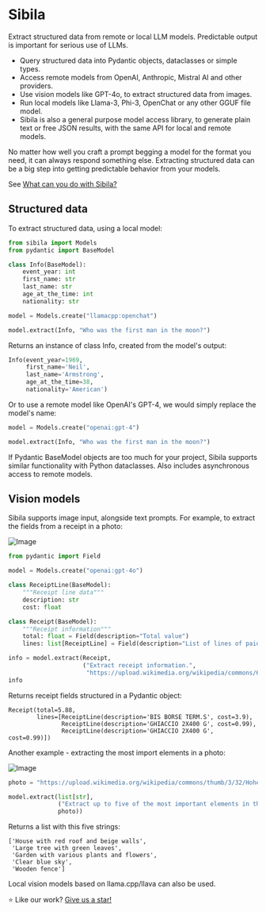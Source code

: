 # Sibila

Extract structured data from remote or local LLM models. Predictable output is important for serious use of LLMs.

- Query structured data into Pydantic objects, dataclasses or simple types.
- Access remote models from OpenAI, Anthropic, Mistral AI and other providers.
- Use vision models like GPT-4o, to extract structured data from images.
- Run local models like Llama-3, Phi-3, OpenChat or any other GGUF file model.
- Sibila is also a general purpose model access library, to generate plain text or free JSON results, with the same API for local and remote models.

No matter how well you craft a prompt begging a model for the format you need, it can always respond something else. Extracting structured data can be a big step into getting predictable behavior from your models.

See [What can you do with Sibila?](https://jndiogo.github.io/sibila/what/)


## Structured data

To extract structured data, using a local model:

``` python
from sibila import Models
from pydantic import BaseModel

class Info(BaseModel):
    event_year: int
    first_name: str
    last_name: str
    age_at_the_time: int
    nationality: str

model = Models.create("llamacpp:openchat")

model.extract(Info, "Who was the first man in the moon?")
```

Returns an instance of class Info, created from the model's output:

``` python
Info(event_year=1969,
     first_name='Neil',
     last_name='Armstrong',
     age_at_the_time=38,
     nationality='American')
```

Or to use a remote model like OpenAI's GPT-4, we would simply replace the model's name:

``` python
model = Models.create("openai:gpt-4")

model.extract(Info, "Who was the first man in the moon?")
```

If Pydantic BaseModel objects are too much for your project, Sibila supports similar functionality with Python dataclasses. Also includes asynchronous access to remote models.


## Vision models

Sibila supports image input, alongside text prompts. For example, to extract the fields from a receipt in a photo:

![Image](https://upload.wikimedia.org/wikipedia/commons/6/6a/Receipts_in_Italy_13.jpg)

``` python
from pydantic import Field

model = Models.create("openai:gpt-4o")

class ReceiptLine(BaseModel):
    """Receipt line data"""
    description: str
    cost: float

class Receipt(BaseModel):
    """Receipt information"""
    total: float = Field(description="Total value")
    lines: list[ReceiptLine] = Field(description="List of lines of paid items")

info = model.extract(Receipt,
                     ("Extract receipt information.", 
                      "https://upload.wikimedia.org/wikipedia/commons/6/6a/Receipts_in_Italy_13.jpg"))
info
```

Returns receipt fields structured in a Pydantic object:

```
Receipt(total=5.88, 
        lines=[ReceiptLine(description='BIS BORSE TERM.S', cost=3.9), 
               ReceiptLine(description='GHIACCIO 2X400 G', cost=0.99),
               ReceiptLine(description='GHIACCIO 2X400 G', cost=0.99)])
```




Another example - extracting the most import elements in a photo:

![Image](https://upload.wikimedia.org/wikipedia/commons/thumb/3/32/Hohenloher_Freilandmuseum_-_Baugruppe_Hohenloher_Dorf_-_Bauerngarten_-_Ansicht_von_Osten_im_Juni.jpg/640px-Hohenloher_Freilandmuseum_-_Baugruppe_Hohenloher_Dorf_-_Bauerngarten_-_Ansicht_von_Osten_im_Juni.jpg)

``` python
photo = "https://upload.wikimedia.org/wikipedia/commons/thumb/3/32/Hohenloher_Freilandmuseum_-_Baugruppe_Hohenloher_Dorf_-_Bauerngarten_-_Ansicht_von_Osten_im_Juni.jpg/640px-Hohenloher_Freilandmuseum_-_Baugruppe_Hohenloher_Dorf_-_Bauerngarten_-_Ansicht_von_Osten_im_Juni.jpg"

model.extract(list[str],
              ("Extract up to five of the most important elements in this photo.",
              photo))
```

Returns a list with this five strings:

```
['House with red roof and beige walls',
 'Large tree with green leaves',
 'Garden with various plants and flowers',
 'Clear blue sky',
 'Wooden fence']
```

Local vision models based on llama.cpp/llava can also be used.

⭐ Like our work? [Give us a star!](https://github.com/jndiogo/sibila)
